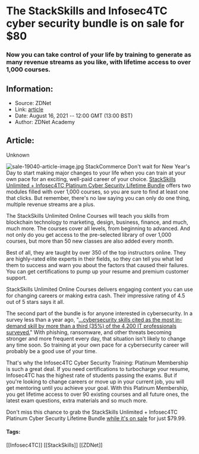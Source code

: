 # The StackSkills and Infosec4TC cyber security bundle is on sale for $80
### Now you can take control of your life by training to generate as many revenue streams as you like, with lifetime access to over 1,000 courses.

## Information:
+ Source: ZDNet
+ Link: [article](https://www.zdnet.com/article/the-stackskills-and-infosec4tc-cyber-security-bundle-is-on-sale-for-80/)
+ Date: August 16, 2021 -- 12:00 GMT (13:00 BST)
+ Author: ZDNet Academy


## Article:
Unknown

![sale-19040-article-image.jpg](https://www.zdnet.com/a/hub/i/2021/08/11/2bd18c06-a362-4a5a-8704-1a145535c937/sale-19040-article-image.jpg)
 StackCommerce
 Don't wait for New Year's Day to start making major changes to your life when you can train at your own pace for an exciting, well-paid career of your choice. [StackSkills Unlimited + Infosec4TC Platinum Cyber Security Lifetime Bundle](https://academy.zdnet.com/sales/stackskills-unlimited-infosec4tc-platinum-cyber-security-course-membership-lifetime-access-mini-bundle?utm_source=zdnet.com&utm_medium=referral&utm_campaign=stackskills-unlimited-infosec4tc-platinum-cyber-security-course-membership-lifetime-access-mini-bundle&utm_term=scsf-506571&utm_content=a0x1P000004UEdcQAG&scsonar=1) offers two modules filled with over 1,000 courses, so you are sure to find at least one that clicks. But remember, there's no law saying you can only do one thing, multiple revenue streams are a plus.


The StackSkills Unlimited Online Courses will teach you skills from blockchain technology to marketing, design, business, finance, and much, much more. The courses cover all levels, from beginning to advanced. And not only do you get access to the pre-selected library of over 1,000 courses, but more than 50 new classes are also added every month.

Best of all, they are taught by over 350 of the top instructors online. They are highly-rated elite experts in their fields, so they can tell you what led them to success and warn you about the factors that caused their failures. You can get certifications to pump up your resume and premium customer support.

StackSkills Unlimited Online Courses delivers engaging content you can use for changing careers or making extra cash. Their impressive rating of 4.5 out of 5 stars says it all.

The second part of the bundle is for anyone interested in cybersecurity. In a survey less than a year ago, "[...cybersecurity skills cited as the most in-demand skill by more than a third (35%) of the 4,200 IT professionals surveyed.](https://www.zdnet.com/article/developers-devops-and-cybersecurity-the-top-tech-talent-employers-are-looking-for-now/)" With phishing, ransomware, and other threats becoming stronger and more frequent every day, that situation isn't likely to change any time soon. So training at your own pace for a cybersecurity career will probably be a good use of your time.

That's why the Infosec4TC Cyber Security Training: Platinum Membership is such a great deal. If you need certifications to turbocharge your resume, Infosec4TC has the highest rate of students passing the exams. But if you're looking to change careers or move up in your current job, you will get mentoring until you achieve your goal. With this Platinum Membership, you get lifetime access to over 90 existing courses and all future ones, the latest exam questions, extra materials and so much more.

Don't miss this chance to grab the StackSkills Unlimited + Infosec4TC Platinum Cyber Security Lifetime Bundle [while it's on sale](https://academy.zdnet.com/sales/stackskills-unlimited-infosec4tc-platinum-cyber-security-course-membership-lifetime-access-mini-bundle?utm_source=zdnet.com&utm_medium=referral&utm_campaign=stackskills-unlimited-infosec4tc-platinum-cyber-security-course-membership-lifetime-access-mini-bundle&utm_term=scsf-506571&utm_content=a0x1P000004UEdcQAG&scsonar=1) for just $79.99.





#### Tags:
[[Infosec4TC]] [[StackSkills]] [[ZDNet]]
